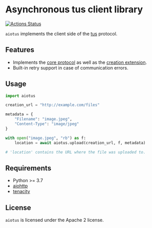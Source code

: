 # Asynchronous tus client library

[![Actions Status](https://github.com/JenSte/aiotus/workflows/Continuous%20Integration/badge.svg?branch=master)](https://github.com/JenSte/aiotus/actions)

``aiotus`` implements the client side of the [tus](https://tus.io) protocol.

## Features

* Implements the [core protocol](https://tus.io/protocols/resumable-upload.html#core-protocol) as
  well as the [creation extension](https://tus.io/protocols/resumable-upload.html#creation).
* Built-in retry support in case of communication errors.

## Usage

```python
import aiotus

creation_url = "http://example.com/files"

metadata = {
    "Filename": "image.jpeg",
    "Content-Type": "image/jpeg"
}

with open("image.jpeg", "rb") as f:
    location = await aiotus.upload(creation_url, f, metadata)

# 'location' contains the URL where the file was uploaded to.
```

## Requirements

* Python >= 3.7
* [aiohttp](https://pypi.org/project/aiohttp)
* [tenacity](https://pypi.org/project/tenacity)

## License

``aiotus`` is licensed under the Apache 2 license.
